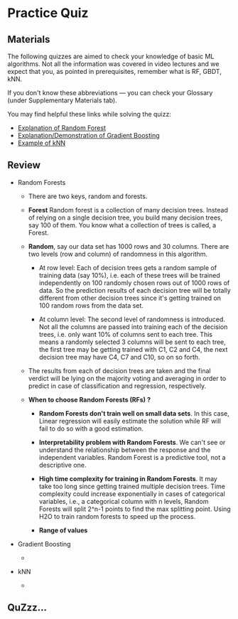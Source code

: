 # Practice Quiz

## Materials

The following quizzes are aimed to check your knowledge of basic ML algorithms. Not all the information was covered in video lectures and we expect that you, as pointed in prerequisites, remember what is RF, GBDT, kNN.

If you don't know these abbreviations — you can check your Glossary (under Supplementary Materials tab).

You may find helpful these links while solving the quizz:

+ [Explanation of Random Forest](http://www.datasciencecentral.com/profiles/blogs/random-forests-explained-intuitively)
+ [Explanation/Demonstration of Gradient Boosting](http://arogozhnikov.github.io/2016/06/24/gradient_boosting_explained.html)
+ [Example of kNN](https://www.analyticsvidhya.com/blog/2014/10/introduction-k-neighbours-algorithm-clustering/)

## Review

+ Random Forests

	+ There are two keys, random and forests. 

	+ **Forest** Random forest is a collection of many decision trees. Instead of relying on a single decision tree, you build many decision trees, say 100 of them. You know what a collection of trees is called, a Forest.

	+ **Random**, say our data set has 1000 rows and 30 columns. There are two levels (row and column) of randomness in this algorithm.

		+ At row level: Each of decision trees gets a random sample of training data (say 10%), i.e. each of these trees will be trained independently on 100 randomly chosen rows out of 1000 rows of data. So the prediction results of each decision tree will be totally different from other decision trees since it's getting trained on 100 random rows from the data set.

		+ At column level: The second level of randomness is introduced. Not all the columns are passed into training each of the decision trees, i.e. only want 10% of columns sent to each tree. This means a randomly selected 3 columns will be sent to each tree, the first tree may be getting trained with C1, C2 and C4, the next decision tree may have C4, C7 and C10, so on so forth.

	+  The results from each of decision trees are taken and the final verdict will be lying on the majority voting and averaging in order to predict in case of classification and regression, respectively.

	+ **When to choose Random Forests (RFs) ?** 

		+ **Random Forests don't train well on small data sets**. In this case, Linear regression will easily estimate the solution while RF will fail to do so with a good estimation.

		+ **Interpretability problem with Random Forests**. We can't see or understand the relationship between the response and the independent variables. Random Forest is a predictive tool, not a descriptive one. 

		+ **High time complexity for training in Random Forests**. It may take too long since getting trained multiple decision trees. Time complexity could increase exponentially in cases of categorical variables, i.e., a categorical column with n levels, Random Forests will split 2^n-1 points to find the max splitting point. Using H2O to train random forests to speed up the process.

		+ **Range of values**   






+ Gradient Boosting
	
	+


+ kNN

	+


## QuZzz...

